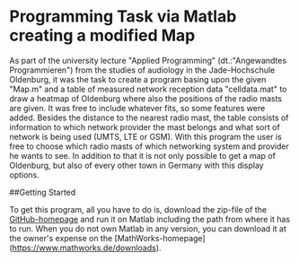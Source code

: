 # Programming Task via Matlab creating a modified Map
As part of the university lecture "Applied Programming" (dt.:"Angewandtes 
Programmieren") from the studies of audiology in the Jade-Hochschule 
Oldenburg, it was the task to create a program basing upon the given 
"Map.m" and a table of measured network reception data "celldata.mat" 
to draw a heatmap of Oldenburg where also the positions of the radio masts
are given.
It was free to include whatever fits, so some features were added.
Besides the distance to the nearest radio mast, the table consists of 
information to which network provider the mast belongs and what sort of 
network is being used (UMTS, LTE or GSM). 
With this program the user is free to choose which radio masts of which 
networking system and provider he wants to see. In addition to that it is
not only possible to get a map of Oldenburg, but also of every other town
in Germany with this display options.

##Getting Started

To get this program, all you have to do is, download the zip-file of the
[GitHub-homepage](https://github.com/Skarborn/ProgrammierProject1.git)
and run it on Matlab including the path from where it has to run.
When you do not own Matlab in any version, you can download it at the 
owner's expense on the [MathWorks-homepage]
(https://www.mathworks.de/downloads).